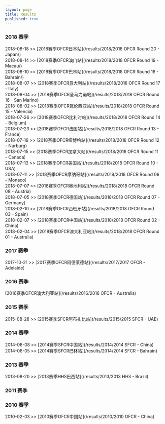```yaml
---
layout: page
title: Results
published: true
---
```

### 2018 赛季  
2018-08-18 >> [2018赛季OFCR日本站](/results/2018/2018 OFCR Round 20 - Japan/)  
2018-08-14 >> [2018赛季OFCR澳门站](/results/2018/2018 OFCR Round 19 - Macau/)  
2018-08-10 >> [2018赛季OFCR巴林站](/results/2018/2018 OFCR Round 18 - Bahrain/)  
2018-08-07 >> [2018赛季OFCR意大利站](/results/2018/2018 OFCR Round 17 - Italy)  
2018-08-04 >> [2018赛季OFCR圣马力诺站](/results/2018/2018 OFCR Round 16 - San Marino)  
2018-08-02 >> [2018赛季OFCR瓦伦西亚站](/results/2018/2018 OFCR Round 15 - Valencia)  
2018-07-26 >> [2018赛季OFCR比利时站](/results/2018/2018 OFCR Round 14 - Belgium)  
2018-07-23 >> [2018赛季OFCR法国站](/results/2018/2018 OFCR Round 13 - France)  
2018-07-19 >> [2018赛季OFCR纽博格站](/results/2018/2018 OFCR Round 12 - Nurburg)  
2018-07-15 >> [2018赛季OFCR加拿大站](/results/2018/2018 OFCR Round 11 - Canada)  
2018-07-13 >> [2018赛季OFCR美国站](/results/2018/2018 OFCR Round 10 - USA)  
2018-07-11 >> [2018赛季OFCR摩纳哥站](/results/2018/2018 OFCR Round 09 - Monaco)  
2018-07-07 >> [2018赛季OFCR奥地利站](/results/2018/2018 OFCR Round 08 - Austria)  
2018-07-05 >> [2018赛季OFCR德国站](/results/2018/2018 OFCR Round 07 - Germany)  
2018-02-10 >> [2018赛季OFCR西班牙站](/results/2018/2018 OFCR Round 03 - Spain)  
2018-02-07 >> [2018赛季OFCR中国站](/results/2018/2018 OFCR Round 02 - China)  
2018-02-04 >> [2018赛季OFCR澳大利亚站](/results/2018/2018 OFCR Round 01 - Australia)  
  
### 2017 赛季
2017-10-21 >> [2017赛季OFCR阿德莱德站](/results/2017/2017 OFCR - Adelaide)  
### 2016 赛季  
[2016赛季OFCR澳大利亚站](/results/2016/2016 OFCR - Australia)  
### 2015 赛季  
2015-08-28 >> [2015赛季SFCR阿布扎比站](/results/2015/2015 SFCR - UAE)
### 2014 赛季  
2014-08-08 >> [2014赛季SFCR中国站](/results/2014/2014 SFCR - China)  
2014-08-05 >> [2014赛季SFCR巴林站](/results/2014/2014 SFCR - Bahrain)  

### 2013 赛季  
2013-08-20 >> [2013赛季HHS巴西站](/results/2013/2013 HHS - Brazil)  

### 2011 赛季

### 2010 赛季  
2010-02-03 >> [2010赛季OFCR中国站](/results/2010/2010 OFCR - China)   
